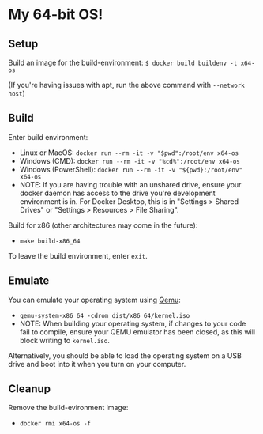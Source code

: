 # My 64-bit OS!

## Setup

Build an image for the build-environment: `$ docker build buildenv -t x64-os`

(If you're having issues with apt, run the above command with `--network host`)

## Build

Enter build environment:
 - Linux or MacOS: `docker run --rm -it -v "$pwd":/root/env x64-os`
 - Windows (CMD): `docker run --rm -it -v "%cd%":/root/env x64-os`
 - Windows (PowerShell): `docker run --rm -it -v "${pwd}:/root/env" x64-os`
 - NOTE: If you are having trouble with an unshared drive, ensure your docker daemon has access to the drive you're development environment is in. For Docker Desktop, this is in "Settings > Shared Drives" or "Settings > Resources > File Sharing".

Build for x86 (other architectures may come in the future):
 - `make build-x86_64`

To leave the build environment, enter `exit`.

## Emulate

You can emulate your operating system using [Qemu](https://www.qemu.org/):

 - `qemu-system-x86_64 -cdrom dist/x86_64/kernel.iso`
 - NOTE: When building your operating system, if changes to your code fail to compile, ensure your QEMU emulator has been closed, as this will block writing to `kernel.iso`.

Alternatively, you should be able to load the operating system on a USB drive and boot into it when you turn on your computer.

## Cleanup

Remove the build-evironment image:
 - `docker rmi x64-os -f`
